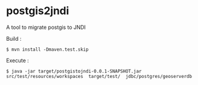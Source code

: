 postgis2jndi
============

A tool to migrate postgis to JNDI

Build :

    $ mvn install -Dmaven.test.skip

Execute :

    $ java -jar target/postgistojndi-0.0.1-SNAPSHOT.jar src/test/resources/workspaces  target/test/  jdbc/postgres/geoserverdb 
